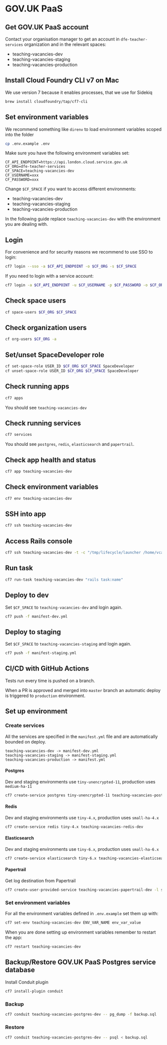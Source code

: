# GOV.UK PaaS

## Get GOV.UK PaaS account
Contact your organisation manager to get an account in `dfe-teacher-services` organization and in the relevant spaces:

- teaching-vacancies-dev
- teaching-vacancies-staging
- teaching-vacancies-production

## Install Cloud Foundry CLI v7 on Mac
We use version 7 because it enables processes, that we use for Sidekiq

```bash
brew install cloudfoundry/tap/cf7-cli
```

## Set environment variables
We recommend something like `direnv` to load environment variables scoped into the folder

```bash
cp .env.example .env
```

Make sure you have the following environment variables set:

```
CF_API_ENDPOINT=https://api.london.cloud.service.gov.uk
CF_ORG=dfe-teacher-services
CF_SPACE=teaching-vacancies-dev
CF_USERNAME=xxx
CF_PASSWORD=xxx
```

Change `$CF_SPACE` if you want to access different environments:

- teaching-vacancies-dev
- teaching-vacancies-staging
- teaching-vacancies-production

In the following guide replace `teaching-vacancies-dev` with the environment you are dealing with.

## Login
For convenience and for security reasons we recommend to use SSO to login:

```bash
cf7 login --sso -a $CF_API_ENDPOINT -o $CF_ORG -s $CF_SPACE
```

If you need to login with a service account:

```bash
cf7 login -a $CF_API_ENDPOINT -u $CF_USERNAME -p $CF_PASSWORD -o $CF_ORG -s $CF_SPACE
```

## Check space users
```bash
cf space-users $CF_ORG $CF_SPACE
```

## Check organization users
```bash
cf org-users $CF_ORG -a
```

## Set/unset SpaceDeveloper role
```bash
cf set-space-role USER_ID $CF_ORG $CF_SPACE SpaceDeveloper
cf unset-space-role USER_ID $CF_ORG $CF_SPACE SpaceDeveloper
```

## Check running apps
```bash
cf7 apps
```
You should see `teaching-vacancies-dev`

## Check running services
```bash
cf7 services
```
You should see `postgres`, `redis`, `elasticsearch` and `papertrail`.

## Check app health and status
```bash
cf7 app teaching-vacancies-dev
```

## Check environment variables
```bash
cf7 env teaching-vacancies-dev
```

## SSH into app
```bash
cf7 ssh teaching-vacancies-dev
```

## Access Rails console
```bash
cf7 ssh teaching-vacancies-dev -t -c "/tmp/lifecycle/launcher /home/vcap/app 'rails console' ''"
```

## Run task
```bash
cf7 run-task teaching-vacancies-dev "rails task:name"
```

## Deploy to dev
Set `$CF_SPACE` to `teaching-vacancies-dev` and login again.

```bash
cf7 push -f manifest-dev.yml
```

## Deploy to staging
Set `$CF_SPACE` to `teaching-vacancies-staging` and login again.

```bash
cf7 push -f manifest-staging.yml
```

## CI/CD with GitHub Actions
Tests run every time is pushed on a branch.

When a PR is approved and merged into `master` branch an automatic deploy is triggered to `production` environment.

## Set up environment

### Create services
All the services are specified in the `manifest.yml` file and are automatically bounded on deploy.

```
teaching-vacancies-dev -> manifest-dev.yml
teaching-vacancies-staging -> manifest-staging.yml
teaching-vacancies-production -> manifest.yml
```

#### Postgres
Dev and staging environments use `tiny-unencrypted-11`, production uses `medium-ha-11`

```bash
cf7 create-service postgres tiny-unencrypted-11 teaching-vacancies-postgres-dev -c '{"enable_extensions": ["pgcrypto", "fuzzystrmatch", "plpgsql"]}'
```

#### Redis
Dev and staging environments use `tiny-4.x`, production uses `small-ha-4.x`

```bash
cf7 create-service redis tiny-4.x teaching-vacancies-redis-dev
```

#### Elasticsearch
Dev and staging environments use `tiny-6.x`, production uses `small-ha-6.x`

```bash
cf7 create-service elasticsearch tiny-6.x teaching-vacancies-elasticsearch-dev
```

#### Papertrail
Get log destination from Papertrail
```bash
cf7 create-user-provided-service teaching-vacancies-papertrail-dev -l syslog-tls://logsX.papertrailapp.com:XXXXX
```

### Set environment variables
For all the environment variables defined in `.env.example` set them up with:
```bash
cf7 set-env teaching-vacancies-dev ENV_VAR_NAME env_var_value
```

When you are done setting up environment variables remember to restart the app:
```bash
cf7 restart teaching-vacancies-dev
```

## Backup/Restore GOV.UK PaaS Postgres service database
Install Conduit plugin
```bash
cf7 install-plugin conduit
```

### Backup
```bash
cf7 conduit teaching-vacancies-postgres-dev -- pg_dump -f backup.sql
```

### Restore
```bash
cf7 conduit teaching-vacancies-postgres-dev -- psql < backup.sql
```
